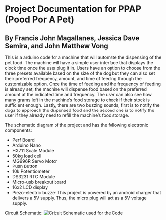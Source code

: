 # Project Documentation for PPAP (Pood Por A Pet)

## By Francis John Magallanes, Jessica Dave Semira, and John Matthew Vong


This is a arduino code for a machine that will automate the dispensing of the pet food.
The machine will have a simple user interface that displays the clock time once the user plug it in. 
Users have an option to choose from the three presets available based on the size of the dog but they 
can also set their preferred frequency, amount, and time of feeding through the customizable option. 
Once the time of feeding and the frequency of feeding is already set, the machine will dispense food 
based on the preferred amount at the indicated time and frequency. The user can also see how many grams
left in the machine’s food storage to check if their stock is sufficient enough. Lastly, there are two 
buzzing sounds, first is to notify the dogs to approach the dispensed food and the second one is to notify
the user if they already need to refill the machine’s food storage. 


The schematic diagram of the project and has the following electronic components:
- Perf Board
- Arduino Nano
- HX711 Scale Module
- 50kg load cell
- MG996R Servo Motor
- Push Button 
- 10k Potentiometer
- DS3231 RTC Module
- Micro-usb breakout board
- 16x2 LCD display
- Piezo-electric buzzer
This project is powered by an android charger that delivers a 5V supply.
Thus, the micro plug will act as a 5V voltage supply.  

Circuit Schematic:
![Cricuit Schematic used for the Code](/schematic_schem_v3.png)

